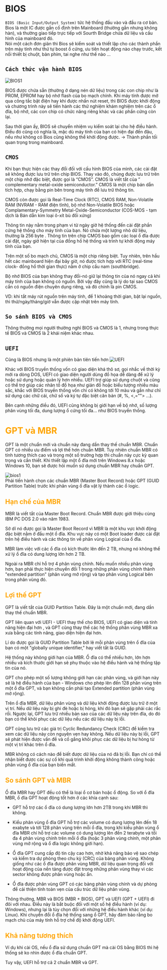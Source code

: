# BIOS
`BIOS (Basic Input/Output System)` tức hệ thống đầu vào và đầu ra cơ bản. Bios là một IC được gắn cố định trên Mainboard (thường gắn nhưng không hàn), và thường giao tiếp trực tiếp với Sourth Bridge chứa dữ liệu và cấu hình của mainboard đó.<br>
Nói một cách đơn giản thì Bios sẽ kiểm soát và thiết lập cho các thành phần trên máy tính như thứ tự boost ổ cứng, ưu tiên hoạt động nào chạy trước, kết nối thiết bị chuột, bàn phím, tai nghe như thế nào …

## `Cách thức vận hành BIOS`
![BIOS1](../img/BIOS1.jpg)

BIOS được chứa sẵn (thường ở dạng nén dữ liệu) trong các con chip như là PROM, EPROM hay bộ nhớ flash của bo mạch chính. Khi máy tính được mở qua công tắc bật điện hay khi được nhấn nút reset, thì BIOS được khởi động và chương trình này sẽ tiến hành các thử nghiệm khám nghiệm trên các ổ đĩa, bộ nhớ, các con chip có chức năng riêng khác và các phần cứng còn lại.

Sau thời gian ấy, BIOS sẽ chuyển nhiệm vụ kiểm soát lại cho hệ điều hành. Điều đó cũng có nghĩa là, mặc dù máy tính của bạn có hiện đại đến đâu, nếu như không có Bios cũng không thể khởi động được. -> Thành phần tối quan trọng trong mainboard.

## `CMOS`
Khi bạn thực hiện các thay đổi đối với cấu hình BIOS của mình, các cài đặt sẽ không được lưu trữ trên chip BIOS. Thay vào đó, chúng được lưu trữ trên một chip nhớ đặc biệt, được gọi là “CMOS”. CMOS là viết tắt của ” complementary metal-oxide semiconductor.” CMOS là một chip bán dẫn tích hợp, chạy bằng pin bên trong máy tính để lưu trữ thông tin. 

CMOS còn được gọi là Real-Time Clock (RTC), CMOS RAM, Non-Volatile RAM (NVRAM - RAM điện tĩnh), bộ nhớ Non-Volatile BIOS hoặc Complamentary-Symmetry Metal-Oxide-Semiconductor (COS-MOS - tạm dịch là Bán dẫn kim loại ô-xít bù đối xứng)

Thông tin này nằm trong phạm vi từ ngày giờ hệ thống đến cài đặt phần cứng hệ thống cho máy tính của bạn. Nó chứa một lượng nhỏ dữ liệu, thường là 256 byte . Thông tin trên chip CMOS bao gồm các loại ổ đĩa được cài đặt, ngày giờ hiện tại của đồng hồ hệ thống và trình tự khởi động máy tính của bạn.

Trên một số bo mạch chủ, CMOS là một chip riêng biệt. Tuy nhiên, trên hầu hết các mainboard hiện đại bây giờ, nó được tích hợp với RTC (real-time clock- đồng hồ thời gian thực) nằm ở chip cầu nam (southbridge).

Bộ nhớ BIOS của bạn không thay đổi-nó giữ lại thông tin của nó ngay cả khi máy tính của bạn không có nguồn. Bởi vậy đây cũng là lý do tại sao CMOS cần có nguồn điện chuyên dụng riêng, và đó chính là pin CMOS.

VD: khi tắt máy rút nguồn trên máy tính, để 1 khoảng thời gian, bật lại nguồn, thì thứ/ngày/tháng/giờ vẫn được cập nhật trên máy tính.

## `So sánh BIOS và CMOS`
Thông thường mọi người thường nghỉ BIOS và CMOS là 1, nhưng trong thực tế BIOS và CMOS là 2 khái niệm khác nhau.

## `UEFI`
Cũng là BIOS nhưng là một phiên bản tiên tiến hơn 
![UEFI](../img/UEFI.JPG)

Khác với BIOS truyền thống vốn có giao diện khá thô sơ, gọi nhắc về thời kỳ mới ra dòng DOS, UEFI có giao diện người dùng đồ họa dễ dàng để xử lý hoặc sử dụng hoặc quản lý hơn nhiều. UEFI trợ giúp sử dụng chuột và cũng có thể trợ giúp các nhân tố đồ họa như giản đồ hoặc biểu tượng nhiều màu sắc, khắc với BIOS truyền thống vốn chỉ có không tới 10 màu và gần như chỉ sử dụng các chữ cái, chữ số và ký tự đặc biệt căn bản (#, %, <,=""> ...).

Bên cạnh những điều đó, UEFI cũng không bị giới hạn về bộ nhớ, số lượng phân vùng tối đa, dung lượng ổ cứng tối đa… như BIOS truyền thống.

<h1 style="color:orange">GPT và MBR</h1>
GPT là một chuẩn mới và chuẩn này đang dần thay thế chuẩn MBR. Chuẩn GPT có nhiều ưu điểm và lợi thế hơn chuẩn MBR. Tuy nhiên chuẩn MBR có tính tương thích cao và trong một số trường hợp thì chuẩn này cực kỳ quan trọng và cần thiết.
Khi thiết lập một ổ đĩa mới trên Windows 8.x hoặc Windows 10, bạn sẽ được hỏi muốn sử dụng chuẩn MBR hay chuẩn GPT.

![bios1](../img/bios1.png)<br>
Phải tiến hành chọn các chuẩn MBR (Master Boot Record) hoặc GPT (GUID Partition Table) trước khi phân vùng ổ đĩa vật lý thành các ổ logic.
<h2 style="color:orange">Hạn chế của MBR</h2>
MBR là viết tắt của Master Boot Record. Chuẩn MBR được giới thiệu cùng IBM PC DOS 2.0 vào năm 1983.

Sở dĩ nó được gọi là Master Boot Record vì MBR là một khu vực khởi động đặc biệt nằm ở đầu một ổ đĩa. Khu vực này có một Boot loader được cài đặt trên hệ điều hành và các thông tin về phân vùng Logical của ổ đĩa.

MBR làm việc với các ổ đĩa có kích thước lên đến 2 TB, nhưng nó không thể xử lý ổ đĩa có dung lượng lớn hơn 2 TB.

Ngoài ra MBR chỉ hỗ trợ 4 phân vùng chính. Nếu muốn nhiều phân vùng hơn, bạn phải thực hiện chuyển đổi 1 trong những phân vùng chính thành "extended partition" (phân vùng mở rộng) và tạo phân vùng Logical bên trong phân vùng đó.
<h2 style="color:orange">Lợi thế GPT</h2>
GPT là viết tắt của GUID Partition Table. Đây là một chuẩn mới, đang dần thay thế chuẩn MBR.

GPT liên quan với UEFI - UEFI thay thế cho BIOS, UEFI có giao diện và tính năng hiện đại hơn , và GPT cũng thay thế các hệ thống phân vùng MBR xa xưa bằng các tính năng, giao diện hiện đại hơn.

Lí do được gọi là GUID Partition Table bởi lẽ mỗi phân vùng trên ổ đĩa của bạn có một "globally unique identifier," hay viết tắt là GUID.

Hệ thống này không giới hạn của MBR. Ổ đĩa có thể nhiều hơn, lớn hơn nhiều và kích thước giới hạn sẽ phụ thuộc vào hệ điều hành và hệ thống tập tin của nó.

GPT cho phép một số lượng không giới hạn các phân vùng, và giới hạn này sẽ là hệ điều hành của bạn - Windows cho phép lên đến 128 phân vùng trên một ổ đĩa GPT, và bạn không cần phải tạo Extended partition (phân vùng mở rộng).

Trên ổ đĩa MBR, dữ liệu phân vùng và dữ liệu khởi động được lưu trữ ở một vị trí. Nếu dữ liệu này bị ghi đè hoặc bị hỏng, khi đó bạn sẽ gặp phải các rắc rối. Ngược lại, GPT lưu trữ nhiều bản sao của các dữ liệu này trên đĩa, do đó bạn có thể khôi phục các dữ liệu nếu các dữ liệu này bị lỗi.

GPT cũng lưu trữ các giá trị Cyclic Redundancy Check (CRC) để kiểm tra xem các dữ liệu này còn nguyên vẹn hay không. Nếu dữ liệu này bị lỗi, GPT sẽ phát hiện được vấn đề và cố gắng khôi phục các dữ liệu bị hư hỏng từ một vị trí khác trên ổ đĩa.

MBR không có cách nào để biết được dữ liệu của nó đã bị lỗi. Bạn chỉ có thể nhận biết được các sự cố khi quá trình khởi động không thành công hoặc phân vùng ổ đĩa của bạn biến mất.
<h2 style="color:orange">So sánh GPT và MBR</h2>
Ổ đĩa MBR hay GPT đều có thể là loại ổ cơ bản hoặc ổ động. So với ổ đĩa MBR, ổ đĩa GPT hoạt động tốt hơn ở các khía cạnh sau:

- GPT hỗ trợ các ổ đĩa có dung lượng lớn hơn 2TB trong khi MBR thì không.

- Kiểu phân vùng ổ đĩa GPT hỗ trợ các volume có dung lượng lên đến 18 exabyte và tới 128 phân vùng trên mỗi ổ đĩa, trong khi kiểu phân vùng ổ đĩa MBR chỉ hỗ trợ các volume có dung lượng lên đến 2 terabyte và tối đa 4 phân vùng chính trên mỗi ổ đĩa (hoặc 3 phân vùng chính, một phân vùng mở rộng và ổ đĩa logic không giới hạn).

- Ổ đĩa GPT cung cấp độ tin cậy cao hơn, nhờ khả năng bảo vệ sao chép và kiểm tra dự phòng theo chu kỳ (CRC) của bảng phân vùng. Không giống như các ổ đĩa được phân vùng MBR, dữ liệu quan trọng đối với hoạt động của nền tảng được đặt trong những phân vùng thay vì các sector không được phân vùng hoặc ẩn.

- Ổ đĩa được phân vùng GPT có các bảng phân vùng chính và dự phòng để cải thiện tính toàn vẹn của cấu trúc dữ liệu phân vùng.

Thông thường, MBR và BIOS (MBR + BIOS), GPT và UEFI (GPT + UEFI) đi đôi với nhau. Điều này là bắt buộc đối với một số hệ điều hành (ví dụ: Windows), nhưng lại là tùy chọn đối với những hệ điều hành khác (ví dụ: Linux). Khi chuyển đổi ổ đĩa hệ thống sang ổ GPT, hãy đảm bảo rằng bo mạch chủ của máy tính hỗ trợ chế độ khởi động UEFI.
<h2 style="color:orange">Khả năng tương thích</h2>
Ví dụ khi cài OS, nếu ổ đĩa sử dụng chuẩn GPT mà cài OS bằng BIOS thì hệ thống sẽ ko nhìn được ổ đĩa chuẩn GPT.

Tuy vậy, UEFI hỗ trợ cả 2 chuẩn MBR và GPT.